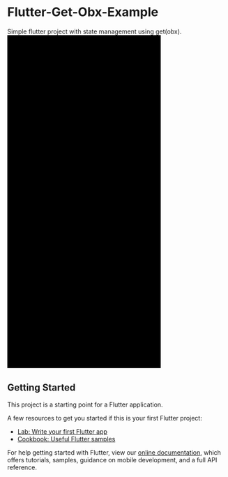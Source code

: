 # Flutter-Get-Obx-Example

Simple flutter project with state management using get(obx).<br>
![Demo](https://github.com/Nay-Thit-Htoo/flutter-get-obx-exmple/blob/master/lib/SVID_20220127_211625_1.gif)

## Getting Started

This project is a starting point for a Flutter application.

A few resources to get you started if this is your first Flutter project:

- [Lab: Write your first Flutter app](https://flutter.dev/docs/get-started/codelab)
- [Cookbook: Useful Flutter samples](https://flutter.dev/docs/cookbook)

For help getting started with Flutter, view our
[online documentation](https://flutter.dev/docs), which offers tutorials,
samples, guidance on mobile development, and a full API reference.
